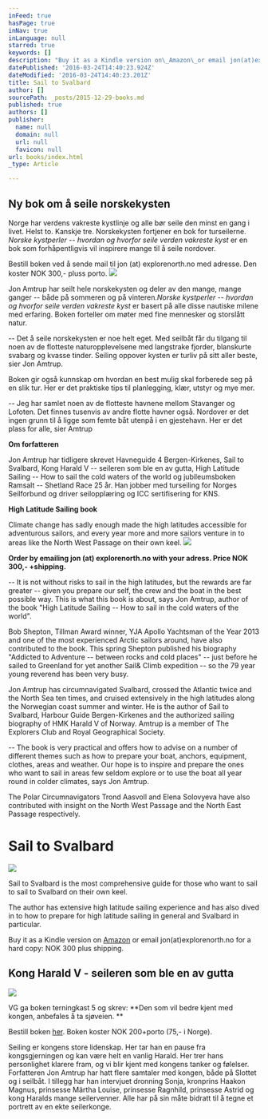 ```yaml
---
inFeed: true
hasPage: true
inNav: true
inLanguage: null
starred: true
keywords: []
description: "Buy it as a Kindle version on\_Amazon\_or email jon(at)explorenorth.no for a hard copy: NOK 300 plus shipping."
datePublished: '2016-03-24T14:40:23.924Z'
dateModified: '2016-03-24T14:40:23.201Z'
title: Sail to Svalbard
author: []
sourcePath: _posts/2015-12-29-books.md
published: true
authors: []
publisher:
  name: null
  domain: null
  url: null
  favicon: null
url: books/index.html
_type: Article

---
```

## **Ny bok om å seile norskekysten**

Norge har verdens vakreste kystlinje og alle bør seile den minst en gang i livet. Helst to. Kanskje tre. Norskekysten fortjener en bok for turseilerne. _Norske kystperler -- hvordan og hvorfor seile verden vakreste kyst_ er en bok som forhåpentligvis vil inspirere mange til å seile  nordover.

Bestill boken ved å sende mail til jon (at) explorenorth.no med adresse. Den koster NOK 300,- pluss porto.
![](https://s3-us-west-2.amazonaws.com/the-grid-img/p/24df233f865e7b73b7cbad6b53610a482ece1096.jpg)

Jon Amtrup har seilt hele norskekysten og deler av den mange, mange ganger -- både på sommeren og på vinteren._Norske kystperler -- hvordan og hvorfor seile verden vakreste kyst_ er basert på alle disse nautiske milene med erfaring. Boken forteller om møter med fine mennesker og storslått natur.

-- Det å seile norskekysten er noe helt eget. Med seilbåt får du tilgang til noen av de flotteste naturopplevelsene med langstrake fjorder, blanskurte svabarg og kvasse tinder. Seiling oppover kysten er turliv på sitt aller beste, sier Jon Amtrup.

Boken gir også kunnskap om hvordan en best mulig skal forberede seg på en slik tur. Her er det praktiske tips til planlegging, klær, utstyr og mye mer.

-- Jeg har samlet noen av de flotteste havnene mellom Stavanger og Lofoten. Det finnes tusenvis av andre flotte havner også. Nordover er det ingen grunn til å ligge som femte båt utenpå i en gjestehavn. Her er det plass for alle, sier Amtrup

**Om forfatteren**

Jon Amtrup har tidligere skrevet Havneguide 4 Bergen-Kirkenes, Sail to Svalbard, Kong Harald V -- seileren som ble en av gutta, High Latitude Sailing -- How to sail the cold waters of the world og jubileumsboken Ramsalt -- Shetland Race 25 år. Han jobber med turseiling for Norges Seilforbund og driver seilopplæring og ICC sertifisering for KNS.

**High Latitude Sailing book**

Climate change has sadly enough made the high latitudes accessible for adventurous sailors, and every year more and more sailors venture in to areas like the North West Passage on their own keel.
![](https://the-grid-user-content.s3-us-west-2.amazonaws.com/780fda02-4b97-4eb6-be51-1ab475d7db22.jpg)

**Order by emailing jon (at) explorenorth.no with your adress. Price NOK 300,- +shipping.**

--  It is not without risks to sail in the high latitudes, but the rewards are far greater -- given you prepare our self, the crew and the boat in the best possible way. This is what this book is about, says Jon Amtrup, author of the book "High Latitude Sailing -- How to sail in the cold waters of the world".

Bob Shepton, Tillman Award winner, YJA Apollo Yachtsman of the Year 2013 and one of the most experienced Arctic sailors around, have also contributed to the book. This spring Shepton published his biography "Addicted to Adventure -- between rocks and cold places" -- just before he sailed to Greenland for yet another Sail& Climb expedition  -- so the 79 year young reverend has been very busy.

Jon Amtrup has circumnavigated Svalbard, crossed the Atlantic twice and the North Sea ten times, and cruised extensively in the high latitudes along the Norwegian coast summer and winter. He is the author of Sail to Svalbard, Harbour Guide Bergen-Kirkenes and the authorized sailing biography of HMK Harald V of Norway. Amtrup is a member of The Explorers Club and Royal Geographical Society.

-- The book is very practical and offers how to advise on a number of different themes such as how to prepare your boat, anchors, equipment, clothes, areas and weather. Our hope is to inspire and prepare the ones who want to sail in areas few seldom explore or to use the boat all year round in colder climates, says Jon Amtrup.

The Polar Circumnavigators Trond Aasvoll and Elena Solovyeva have also contributed with insight on the North West Passage and the North East Passage respectively.

# Sail to Svalbard
![](https://the-grid-user-content.s3-us-west-2.amazonaws.com/ebd990b0-c09c-4c96-a6ab-1f4fc7e0be02.jpg)

Sail to Svalbard is the most comprehensive guide
for those who want to sail to sail to Svalbard on their own
keel. 

The author has extensive high latitude sailing experience and has also
dived in to how to prepare for high latitude sailing in general
and Svalbard in particular.

Buy it as a Kindle version on [Amazon][0] or email jon(at)explorenorth.no for a hard copy: NOK 300 plus shipping.

## Kong Harald V - seileren som ble en av gutta
![](https://the-grid-user-content.s3-us-west-2.amazonaws.com/5a7fdb76-ac54-407d-873d-774c681c3051.jpg)

VG ga boken terningkast 5 og skrev: **Den som vil bedre kjent med kongen, anbefales å ta sjøveien. **

Bestill boken [her][1]. Boken koster NOK 200+porto (75,- i Norge).

Seiling er kongens store lidenskap. Her tar han en pause fra kongsgjerningen og kan være helt en vanlig Harald. Her trer hans personlighet klarere fram, og vi blir kjent med kongens tanker og følelser. Forfatteren Jon Amtrup har hatt flere samtaler med kongen, både på Slottet og i seilbåt. I tillegg har han intervjuet dronning Sonja, kronprins Haakon Magnus, prinsesse Märtha Louise, prinsesse Ragnhild, prinsesse Astrid og kong Haralds mange seilervenner. Alle har på sin måte bidratt til å tegne et portrett av en ekte seilerkonge. 

[0]: https://thegrid.ai/explorenorth/17a5ef6a-8181-42a5-b211-3da21d86706c/
[1]: https://docs.google.com/forms/d/1Tg3cGtcIyx2hB_m2RdhmSplzf0IEd3HMiPTSmgAQVJc/prefill
